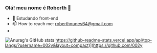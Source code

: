 ### Olá! meu nome é Roberth 👋

- 🌱 Estudando front-end
- 📫 How to reach me: roberthnunes64@gmail.com
- 
![Anurag's GitHub stats](https://github-readme-stats.vercel.app/api?username=002y&show_icons=true&theme=dark)
https://github-readme-stats.vercel.app/api/top-langs/?username=002y&layout=compact)](https://github.com/002y

